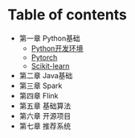 # Table of contents

* 第一章 Python基础
  * [Python开发环境](python/dev.md)
  * [Pytorch](python/pytorch.md)
  * [Scikit-learn](python/scikit-learn.md)
* 第二章 Java基础
* 第三章 Spark
* 第四章 Flink
* 第五章 基础算法
* 第六章 开源项目
* 第七章 推荐系统
